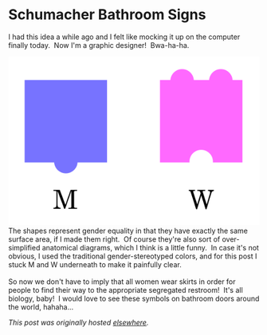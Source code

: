 # Schumacher Bathroom Signs

<div>
<p>I had this idea a while ago and I felt like mocking it up on the computer finally today. &#160;Now I'm a graphic designer! &#160;Bwa-ha-ha.<br></p>
<div class="separator"><a href="ajs20110205Bathroom+signs+screen+shot.png" imageanchor="1"><img border="0" src="ajs20110205Bathroom+signs+screen+shot.png"></a></div>The shapes represent gender equality in that they have exactly the same surface area, if I made them right. &#160;Of course they're also sort of over-simplified anatomical diagrams, which I think is a little funny. &#160;In case it's not obvious, I used the traditional gender-stereotyped colors, and for this post I stuck M and W underneath to make it painfully clear.<br><br>So now we don't have to imply that all women wear skirts in order for people to find their way to the appropriate segregated restroom! &#160;It's all biology, baby! &#160;I would love to see these symbols on bathroom doors around the world, hahaha...</div>


*This post was originally hosted [elsewhere](http://planspace.blogspot.com/2011/02/schumacher-bathroom-signs.html).*
